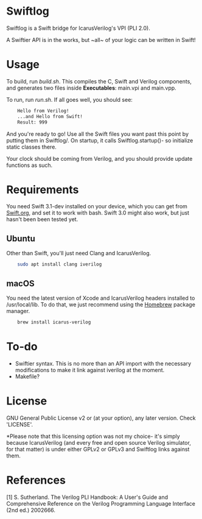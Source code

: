 # Swiftlog
Swiftlog is a Swift bridge for IcarusVerilog's VPI (PLI 2.0).

A Swiftier API is in the works, but ~all~ of your logic can be written in Swift!

# Usage
To build, run *build.sh*. This compiles the C, Swift and Verilog components, and generates two files inside **Executables**: main.vpi and main.vpp.

To run, run *run.sh*. If all goes well, you should see:

```bash
    Hello from Verilog!
    ...and Hello from Swift!
    Result: 999
```

And you're ready to go! Use all the Swift files you want past this point by putting them in Swiftlog/. On startup, it calls Swiftlog.startup()- so initialize static classes there.

Your clock should be coming from Verilog, and you should provide update functions as such.


# Requirements
You need Swift 3.1-dev installed on your device, which you can get from [Swift.org](https://swift.org/download/#swift-31-development), and set it to work with bash. Swift 3.0 might also work, but just hasn't been been tested yet.

## Ubuntu
Other than Swift, you'll just need Clang and IcarusVerilog.

```bash
    sudo apt install clang iverilog
```

## macOS
You need the latest version of Xcode and IcarusVerilog headers installed to /usr/local/lib. To do that, we just recommend using the [Homebrew](https://github.com/Homebrew/homebrew/blob/master/share/doc/homebrew/Installation.md) package manager.

```bash
    brew install icarus-verilog
```

# To-do
* Swiftier syntax. This is no more than an API import with the necessary modifications to make it link against iverilog at the moment.
* Makefile?

# License
GNU General Public License v2 or (at your option), any later version. Check 'LICENSE'.

*Please note that this licensing option was not my choice- it's simply because IcarusVerilog (and every free and open source Verilog simulator, for that matter) is under either GPLv2 or GPLv3 and Swiftlog links against them.

# References
[1] S. Sutherland. The Verilog PLI Handbook: A User's Guide and Comprehensive Reference on the Verilog Programming Language Interface (2nd ed.) 2002666.
